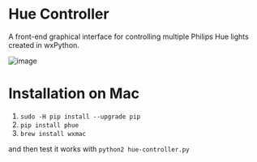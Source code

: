 Hue Controller
=============

A front-end graphical interface for controlling multiple Philips Hue lights created in wxPython.

![image](https://cloud.githubusercontent.com/assets/1907805/15662143/07892cd2-26bc-11e6-8943-a8b47579c30c.png)

Installation on Mac
=============
1. `sudo -H pip install --upgrade pip`
2. `pip install phue`
3. `brew install wxmac`

and then test it works with `python2 hue-controller.py`
